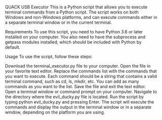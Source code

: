 QUACK USB Executor
This is a Python script that allows you to execute terminal commands from a Python script. The script works on both Windows and non-Windows platforms, and can execute commands either in a separate terminal window or in the current terminal.

Requirements
To use this script, you need to have Python 3.6 or later installed on your computer. You also need to have the subprocess and getpass modules installed, which should be included with Python by default.

Usage
To use the script, follow these steps:

Download the terminal_executor.py file to your computer.
Open the file in your favorite text editor.
Replace the commands list with the commands that you want to execute. Each command should be a string that contains a valid terminal command, such as cd, ls, mkdir, etc. You can add as many commands as you want to the list.
Save the file and exit the text editor.
Open a terminal window or command prompt on your computer.
Navigate to the directory where the evil_ducky.py file is located.
Run the script by typing python evil_ducky.py and pressing Enter.
The script will execute the commands and display the output in the terminal window or in a separate window, depending on the platform you are using.

